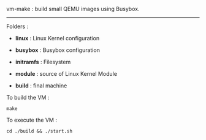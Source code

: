vm-make : build small QEMU images using Busybox.

--------------------------

Folders :

- **linux** : Linux Kernel configuration

- **busybox** : Busybox configuration

- **initramfs** : Filesystem

- **module** : source of Linux Kernel Module

- **build** : final machine


To build the VM :

``` shell
make
```

To execute the VM :

``` shell
cd ./build && ./start.sh
```
